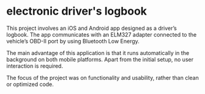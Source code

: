 # electronic driver's logbook

This project involves an iOS and Android app designed as a driver’s logbook. The app communicates with an ELM327 adapter connected to the vehicle’s OBD-II port by using Bluetooth Low Energy.

The main advantage of this application is that it runs automatically in the background on both mobile platforms. Apart from the initial setup, no user interaction is required.

The focus of the project was on functionality and usability, rather than clean or optimized code.
